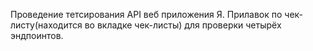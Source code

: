Проведение тетсирования API веб приложения Я. Прилавок по чек-листу(находится во вкладке чек-листы) для проверки четырёх эндпоинтов. 
